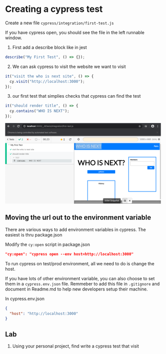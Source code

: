 # Creating a cypress test

Create a new file
`cypress/integration/first-test.js`

If you have cypress open, you should see the file in the left runnable window.

1. First add a describe block like in jest

```js
describe("My First Test", () => {});
```

2. We can ask cypress to visit the website we want to visit

```js
it("visit the who is next site", () => {
  cy.visit("http://localhost:3000");
});
```

3. our first test that simplies checks that cypress can find the test

```js
it("should render title", () => {
  cy.contains("WHO IS NEXT");
});
```

![test runner](_media/findWhoIsNext.png)

## Moving the url out to the environment variable

There are various ways to add environment variables in cypress.
The easiest is thru package.json

Modify the `cy:open` script in package.json

```json
"cy:open": "cypress open --env host=http://localhost:3000"
```

To run cypress on test/prod environment, all we need to do is change the host.

If you have lots of other environment variable, you can also choose to set them in a `cypress.env.json` file. Remmeber to add this file in `.gitignore` and document in Readme.md to help new developers setup their machine.

In cypress.env.json

```json
{
  "host": "http://localhost:3000"
}
```

## Lab

1. Using your personal project, find write a cypress test that visit

